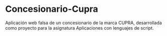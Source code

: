 # Concesionario-Cupra
Aplicación web falsa de un concesionario de la marca CUPRA, desarrollada como proyecto para la asignatura Aplicaciones con lenguajes de script.
